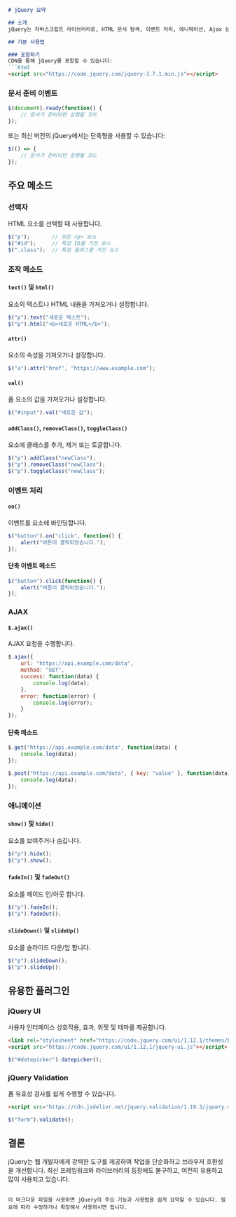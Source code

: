 ```markdown
# jQuery 요약

## 소개
jQuery는 자바스크립트 라이브러리로, HTML 문서 탐색, 이벤트 처리, 애니메이션, Ajax 상호작용을 단순화하고 크로스 브라우저 호환성을 제공하는 데 중점을 둡니다.

## 기본 사용법

### 포함하기
CDN을 통해 jQuery를 포함할 수 있습니다:
```html
<script src="https://code.jquery.com/jquery-3.7.1.min.js"></script>
```

### 문서 준비 이벤트
```javascript
$(document).ready(function() {
    // 문서가 준비되면 실행될 코드
});
```
또는 최신 버전의 jQuery에서는 단축형을 사용할 수 있습니다:
```javascript
$(() => {
    // 문서가 준비되면 실행될 코드
});
```

## 주요 메소드

### 선택자
HTML 요소를 선택할 때 사용합니다.
```javascript
$("p");       // 모든 <p> 요소
$("#id");     // 특정 ID를 가진 요소
$(".class");  // 특정 클래스를 가진 요소
```

### 조작 메소드

#### `text()` 및 `html()`
요소의 텍스트나 HTML 내용을 가져오거나 설정합니다.
```javascript
$("p").text("새로운 텍스트");
$("p").html("<b>새로운 HTML</b>");
```

#### `attr()`
요소의 속성을 가져오거나 설정합니다.
```javascript
$("a").attr("href", "https://www.example.com");
```

#### `val()`
폼 요소의 값을 가져오거나 설정합니다.
```javascript
$("#input").val("새로운 값");
```

#### `addClass()`, `removeClass()`, `toggleClass()`
요소에 클래스를 추가, 제거 또는 토글합니다.
```javascript
$("p").addClass("newClass");
$("p").removeClass("newClass");
$("p").toggleClass("newClass");
```

### 이벤트 처리

#### `on()`
이벤트를 요소에 바인딩합니다.
```javascript
$("button").on("click", function() {
    alert("버튼이 클릭되었습니다.");
});
```

#### 단축 이벤트 메소드
```javascript
$("button").click(function() {
    alert("버튼이 클릭되었습니다.");
});
```

### AJAX

#### `$.ajax()`
AJAX 요청을 수행합니다.
```javascript
$.ajax({
    url: "https://api.example.com/data",
    method: "GET",
    success: function(data) {
        console.log(data);
    },
    error: function(error) {
        console.log(error);
    }
});
```

#### 단축 메소드
```javascript
$.get("https://api.example.com/data", function(data) {
    console.log(data);
});

$.post("https://api.example.com/data", { key: "value" }, function(data) {
    console.log(data);
});
```

### 애니메이션

#### `show()` 및 `hide()`
요소를 보여주거나 숨깁니다.
```javascript
$("p").hide();
$("p").show();
```

#### `fadeIn()` 및 `fadeOut()`
요소를 페이드 인/아웃 합니다.
```javascript
$("p").fadeIn();
$("p").fadeOut();
```

#### `slideDown()` 및 `slideUp()`
요소를 슬라이드 다운/업 합니다.
```javascript
$("p").slideDown();
$("p").slideUp();
```

## 유용한 플러그인

### jQuery UI
사용자 인터페이스 상호작용, 효과, 위젯 및 테마를 제공합니다.
```html
<link rel="stylesheet" href="https://code.jquery.com/ui/1.12.1/themes/base/jquery-ui.css">
<script src="https://code.jquery.com/ui/1.12.1/jquery-ui.js"></script>
```
```javascript
$("#datepicker").datepicker();
```

### jQuery Validation
폼 유효성 검사를 쉽게 수행할 수 있습니다.
```html
<script src="https://cdn.jsdelivr.net/jquery.validation/1.19.3/jquery.validate.min.js"></script>
```
```javascript
$("form").validate();
```

## 결론
jQuery는 웹 개발자에게 강력한 도구를 제공하여 작업을 단순화하고 브라우저 호환성을 개선합니다. 최신 프레임워크와 라이브러리의 등장에도 불구하고, 여전히 유용하고 많이 사용되고 있습니다.
```

이 마크다운 파일을 사용하면 jQuery의 주요 기능과 사용법을 쉽게 요약할 수 있습니다. 필요에 따라 수정하거나 확장해서 사용하시면 됩니다.
```
